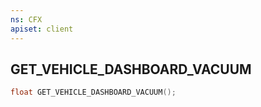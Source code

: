 ```yaml
---
ns: CFX
apiset: client
---
```

## GET_VEHICLE_DASHBOARD_VACUUM

```c
float GET_VEHICLE_DASHBOARD_VACUUM();
```